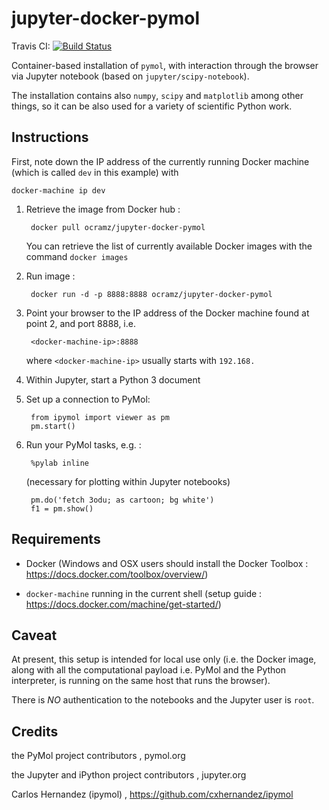 # jupyter-docker-pymol

Travis CI: [![Build Status](https://travis-ci.org/ocramz/jupyter-docker-pymol.svg?branch=master)](https://travis-ci.org/ocramz/jupyter-docker-pymol)

Container-based installation of `pymol`, with interaction through the browser via Jupyter notebook (based on `jupyter/scipy-notebook`).

The installation contains also `numpy`, `scipy` and `matplotlib` among other things, so it can be also used for a variety of scientific Python work.


## Instructions


First, note down the IP address of the currently running Docker machine (which is called `dev` in this example) with 

    docker-machine ip dev


1. Retrieve the image from Docker hub :

        docker pull ocramz/jupyter-docker-pymol

   You can retrieve the list of currently available Docker images with the command `docker images`


2. Run image :
  
        docker run -d -p 8888:8888 ocramz/jupyter-docker-pymol

3. Point your browser to the IP address of the Docker machine found at point 2, and port 8888, i.e.

        <docker-machine-ip>:8888

   where `<docker-machine-ip>` usually starts with `192.168.` 

4. Within Jupyter, start a Python 3 document

5. Set up a connection to PyMol:

        from ipymol import viewer as pm
        pm.start()

6. Run your PyMol tasks, e.g. :

        %pylab inline 

    (necessary for plotting within Jupyter notebooks)

        pm.do('fetch 3odu; as cartoon; bg white')
        f1 = pm.show()







## Requirements

* Docker (Windows and OSX users should install the Docker Toolbox : https://docs.docker.com/toolbox/overview/)

* `docker-machine` running in the current shell (setup guide : https://docs.docker.com/machine/get-started/)



## Caveat

At present, this setup is intended for local use only (i.e. the Docker image, along with all the computational payload i.e. PyMol and the Python interpreter, is running on the same host that runs the browser). 

There is *NO* authentication to the notebooks and the Jupyter user is `root`.





## Credits

the PyMol project contributors , pymol.org

the Jupyter and iPython project contributors , jupyter.org

Carlos Hernandez (ipymol) , https://github.com/cxhernandez/ipymol